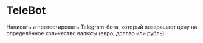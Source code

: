 # TeleBot
Написать и протестировать Telegram-бота, который возвращает цену на определённое количество валюты (евро, доллар или рубль).

